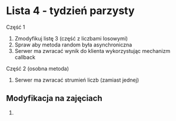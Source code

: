# Lista 4 - tydzień parzysty

Część 1
1. Zmodyfikuj listę 3 (część z liczbami losowymi)
2. Spraw aby metoda random była asynchroniczna
3. Serwer ma zwracać wynik do klienta wykorzystując mechanizm callback

Część 2 (osobna metoda)
1. Serwer ma zwracać strumień liczb (zamiast jednej)


## Modyfikacja na zajęciach

1.